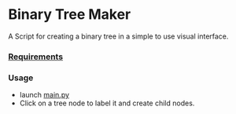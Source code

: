 # Binary Tree Maker
A Script for creating a binary tree in a simple to use visual interface.


### [Requirements](./requirements.txt)


### Usage
- launch [main.py](./main.py)
- Click on a tree node to label it and create child nodes.